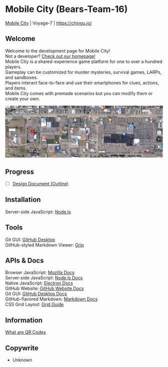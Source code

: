 # Mobile City (Bears-Team-16)
[Mobile City](https://github.com/chingu-voyage7/Bears-Team-16) | Voyage-7 | https://chingu.io/

## Welcome
Welcome to the development page for Mobile City!  
Not a developer? [Check out our homepage!](README.md)  
Mobile City is a shared-experience game platform for one to over a hundred players.  
Gameplay can be customized for murder mysteries, survival games, LARPs, and sandboxes.  
Players interact face-to-face and use their smartphones for clues, actions, and items.  
Mobile City comes with premade scenarios but you can modify them or create your own.  

![example map](images/example.png)  

## Progress
- [ ] [Design Document (Outline)](OUTLINE.md)  

## Installation
Server-side JavaScript: [Node.js](https://nodejs.org/en/)  

## Tools
Git GUI: [GitHub Desktop](https://desktop.github.com/)  
GitHub-styled Markdown Viewer: [Grip](https://github.com/joeyespo/grip)  

## APIs & Docs
Browser JavaScript: [Mozilla Docs](https://developer.mozilla.org/en-US/docs/Web/JavaScript/Guide)  
Server-side JavaScript: [Node.js Docs](https://nodejs.org/dist/latest/docs/api/)  
Native JavaScript: [Electron Docs](https://electronjs.org/docs)  
GitHub Website: [GitHub Website Docs](https://help.github.com/)  
Git GUI: [GitHub Desktop Docs](https://help.github.com/desktop/guides/)  
GitHub-flavored Markdown: [Markdown Docs](https://help.github.com/articles/basic-writing-and-formatting-syntax/)  
CSS Grid Layout: [Grid Guide](https://css-tricks.com/snippets/css/complete-guide-grid/)  

## Information
[What are QR Codes](https://en.wikipedia.org/wiki/QR_code)  

## Copywrite
- Unknown  
